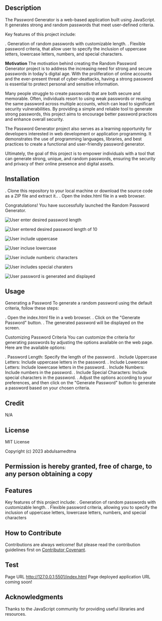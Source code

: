 ## Description
The Password Generator is a web-based application built using JavaScript. It generates strong and random passwords that meet user-defined criteria.

Key features of this project include:

. Generation of random passwords with customizable length.
. Flexible password criteria, that allow user to specify the inclusion of uppercase letters, lowercase letters, numbers, and special characters.

**Motivation** 
The motivation behind creating the Random Password Generator project is to address the increasing need for strong and secure passwords in today's digital age. With the proliferation of online accounts and the ever-present threat of cyber-deattacks, having a strong password is essential to protect personal and sensitive information.

Many people struggle to create passwords that are both secure and memorable. Often, individuals resort to using weak passwords or reusing the same password across multiple accounts, which can lead to significant security vulnerabilities. By providing a simple and reliable tool to generate strong passwords, this project aims to encourage better password practices and enhance overall security.

The Password Generator project also serves as a learning opportunity for developers interested in web development or application programming. It demonstrates the use of programming languages, libraries, and best practices to create a functional and user-friendly password generator.

Ultimately, the goal of this project is to empower individuals with a tool that can generate strong, unique, and random passwords, ensuring the security and privacy of their online presence and digital assets.

## Installation
. Clone this repository to your local machine or download the source code as a ZIP file and extract it..
. Open the index.html file in a web browser.

 Congratulations! You have successfully launched the Random Password Generator.

![User enter desired password length](assets/images/Stage1.png)

![User entered desired password length of 10](assets/images/Stage2.png)

![User include uppercase](assets/images/Stage3.png)

![User incluse lowercase](assets/images/Stage4.png)

![User include numberic characters](assets/images/Stage5.png)

![User includes special charaters](assets/images/stage6.png)

![User password is generated and displayed](assets/images/generated%20password%20displayed.png)

## Usage
Generating a Password
To generate a random password using the default criteria, follow these steps:

. Open the index.html file in a web browser.
. Click on the "Generate Password" button.
. The generated password will be displayed on the screen.

Customizing Password Criteria
You can customize the criteria for generating passwords by adjusting the options available on the web page. Here are the available options:

. Password Length: Specify the length of the password.
. Include Uppercase Letters: Include uppercase letters in the password.
. Include Lowercase Letters: Include lowercase letters in the password.
. Include Numbers: Include numbers in the password.
. Include Special Characters: Include special characters in the password.
. Adjust the options according to your preferences, and then click on the "Generate Password" button to generate a password based on your chosen criteria.


## Credit 
N/A

## License

MIT License

Copyright (c) 2023 abdulsamedtma

Permission is hereby granted, free of charge, to any person obtaining a copy
---

## Features

Key features of this project include:
. Generation of random passwords with customizable length.
. Flexible password criteria, allowing you to specify the inclusion of uppercase letters, lowercase letters, numbers, and special characters

## How to Contribute

Contributions are always welcome! But please read the contribution guidelines first on [Contributor Covenant](https://www.contributor-covenant.org/).


## Test
Page URL http://127.0.0.1:5501/index.html Page deployed application URL coming soon!

## Acknowledgments
Thanks to the JavaScript community for providing useful libraries and resources.


